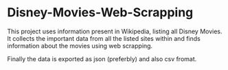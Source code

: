 # Disney-Movies-Web-Scrapping

This project uses information present in Wikipedia, listing all Disney Movies.
It collects the important data from all the listed sites within and finds information about the movies using web scrapping.

Finally the data is exported as json (preferbly) and also csv fromat.
